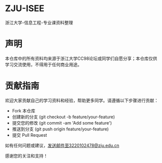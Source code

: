 # ZJU-ISEE
浙江大学-信息工程-专业课资料整理

# 声明
本仓库中的所有资料均来源于浙江大学CC98论坛或同学们自愿分享；本仓库仅供学习交流使用，不得用于任何商业用途。

# 贡献指南
欢迎大家贡献自己的学习资料和经验，帮助更多同学。请遵循以下步骤进行贡献：
+ Fork 本仓库
+ 创建新的分支 (git checkout -b feature/your-feature)
+ 提交您的修改 (git commit -am 'Add some feature')
+ 推送到分支 (git push origin feature/your-feature)
+ 提交 Pull Request

如有任何问题或建议，发送邮件至3220102478@zju.edu.cn

感谢您的关注和支持！
